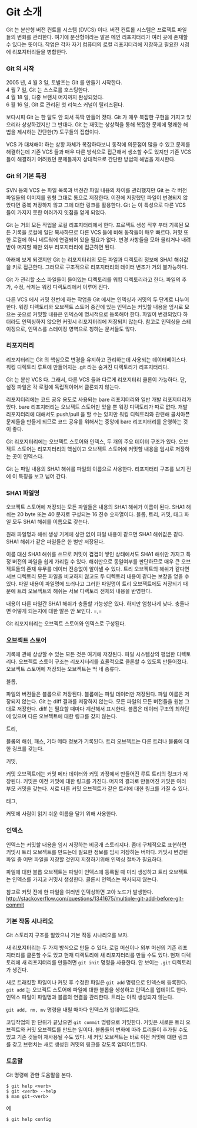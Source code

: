 # Git 소개

Git 는 분산형 버전 컨트롤 시스템 (DVCS) 이다.
버전 컨트롤 시스템은 프로젝트 파일들의 변화를 관리한다.
여기에 분산형이라는 말은 메인 리포지터리가 여러 곳에 존재할 수 있다는 뜻이다.
작업은 각자 자기 컴퓨터의 로컬 리포지터리에 저장하고 필요한 시점에 리포지터리들을 병합한다.


### Git 의 시작

2005 년, 4 월 3 일, 토발즈는  Git 를 만들기 시작한다.  
4 월 7 일, Git 는 스스로를 호스팅한다.  
4 월 18 일, 다중 브랜치 머지까지 완성되었다.  
6 월 16 일, Git 로 관리된 첫 리눅스 커널이 릴리즈된다.

보다시피 Git 는 한 달도 안 되서 뚝딱 만들어 졌다.
Git 가 매우 복잡한 구현을 가지고 있으리라 상상하겠지만 그 반대다.
Git 는 재밋는 상상력을 통해 복잡한 문제에 명쾌한 해법을 제시하는 간단한(?) 도구들의 집합이다.

VCS 가 대처해야 하는 상황 자체가 복잡하다보니 동작에 의문점이 많을 수 있고
문제를 해결하는데 기존 VCS 들과 매우 다른 방식으로 접근해서 생소할 수도 있지만
기존 VCS 들이 해결하기 어려웠던 문제들까지 상대적으로 간단한 방법의 해법을 제시한다.


### Git 의 기본 특징

SVN 등의 VCS 는 파일 목록과 버전간 파일 내용의 차이를 관리했지만
Git 는 각 버전 파일들의 이미지를 원형 그대로 통으로 저장한다.
이전에 저장했던 파일이 변경되지 않았다면 중복 저장하지 않고 그에 대한 링크를 활용한다.
Git 는 이 특성으로 다른 VCS 들이 가지지 못한 여러가지 잇점을 얻게 되었다.

Git 는 거의 모든 작업을 로컬 리포지터리에서 한다.
프로젝트 생성 직후 부터 기록된 모든 기록을 로컬에 일단 복사하므로 다른 VCS 들에 비해 동작들이 매우 빠르다.
커밋 또한 로컬에 하니 네트웍에 연결되어 있을 필요가 없다.
변경 사항들을 모아 올리거나 내려받아 머지할 때만 외부 리포지터리에 접근하면 된다.

아래에 보게 되겠지만 Git 는 리포지터리의 모든 파일과 디렉토리 정보에 SHA1 해쉬값을 키로 접근한다.
그러므로 구조적으로 리포지터리의 데이터 변조가 거의 불가능하다.

Git 가 관리할 소스 파일들이 들어있는 디렉토리를 워킹 디렉토리라고 한다.
파일의 추가, 수정, 삭제는 워킹 디렉토리에서 이루어 진다.

다른 VCS 에서 커밋 한번에 하는 작업을 Git 에서는 인덱싱과 커밋의 두 단계로 나누어 한다.
워킹 디렉토리와 오브젝트 스토어 중간에 있는 인덱스는 커밋할 내용을 임시로 모으는 곳으로
커밋할 내용은 인덱스에 명시적으로 등록해야 한다.
파일이 변경되었다 하더라도 인덱싱하지 않으면 커밋시 리포지터리에 저장되지 않는다.
참고로 인덱싱을 스테이징으로, 인덱스를 스테이징 영역으로 칭하는 문서들도 많다.


### 리포지터리

리포지터리는 Git 의 핵심으로 변경을 유지하고 관리하는데 사용되는 데이터베이스다.
워킹 디렉토리 루트에 만들어지는 .git 라는 숨겨진 디렉토리가 리포지터리다.

Git 는 분산 VCS 다. 그래서, 다른 VCS 들과 다르게 리포지터리 클론이 가능하다.
단, 설정 파일은 각 로컬에 독립적이어서 클론되지 않는다.

리포지터리에는 코드 공유 용도로 사용되는 bare 리포지터리와 일반 개발 리포지터리가 있다.
bare 리포지터리는 오브젝트 스토어만 있을 뿐 워킹 디텍토리가 따로 없다.
개발 리포지터리에 대해서도 push/pull 을 할 수는 있지만 워킹 디렉토리와 관련해 골치아픈 문제들을 만들게 되므로
코드 공유를 위해서는 중앙에 bare 리포지터리를 운영하는 것이 좋다.

Git 리포지터리에는 오브젝트 스토어와 인덱스, 두 개의 주요 데이터 구조가 있다.
오브젝트 스토어는 리포지터리의 핵심이고
오브젝트 스토어에 커밋할 내용을 임시로 저장하는 곳이 인덱스다.

Git 는 파일 내용의 SHA1 해쉬를 파일의 이름으로 사용한다.
리포지터리 구조를 보기 전에 이 특징을 보고 넘어 간다.


### SHA1 파일명

오브젝트 스토어에 저장되는 모든 파일들은 내용의 SHA1 해쉬가 이름이 된다.
SHA1 해쉬는 20 byte 또는 40 문자로 구성되는 16 진수 숫자열이다.
블롭, 트리, 커밋, 태그 파일 모두 SHA1 해쉬를 이름으로 갖는다.

원래 파일명과 해쉬 생성 기계에 상관 없이 파일 내용이 같으면 SHA1 해쉬값은 같다.
SHA1 해쉬가 같은 파일들은 한 벌만 저장된다.

이름 대신 SHA1 해쉬를 쓰므로 커밋이 겹겹이 쌓인 상태에서도 SHA1 해쉬만 가지고 특정 버전의 파일을 쉽게 가리킬 수 있다.
해쉬만으로 동일여부를 판단하므로 매우 큰 오브젝트들의 존재 유무를 데이터 전송없이 알아낼 수 있다. 
트리 오브젝트의 해쉬가 같다면 서브 디렉토리 모든 파일을 비교하지 않고도 두 디렉토리 내용이 같다는 보장을 얻을 수 있다.
파일 내용이 파일명에 드러나고 그러한 파일명이 트리 오브젝트에도 저장되기 때문에
트리 오브젝트의 해쉬는 서브 디렉토리 전체의 내용을 반영한다.

내용이 다른 파일간 SHA1 해쉬가 충돌할 가능성은 있다. 하지만 엄청나게 낮다.
충돌나면 어떻게 되는지에 대한 말은 안 보인다. =,=

Git 리포지터리는 오브젝트 스토어와 인덱스로 구성된다.


### 오브젝트 스토어

기록에 관해 상상할 수 있는 모든 것은 여기에 저장된다.
파일 시스템상의 평범한 디렉토리다.
오브젝트 스토어 구조는 리포지터리를 효율적으로 클론할 수 있도록 만들어졌다.
오브젝트 스토어에 저장되는 오브젝트는 딱 네 종류다.

블롭,

파일의 버젼들은 블롭으로 저장된다.
블롭에는 파일 데이터만 저장된다. 파일 이름은 저장되지 않는다.
Git 는 diff 결과를 저장하지 않는다. 모든 파일의 모든 버전들을 원본 그대로 저장한다.
diff 는 필요할 때마다 계산해서 표시한다.
블롭은 데이터 구조의 최하단에 있으며 다른 오브젝트에 대한 링크를 갖지 않는다.

트리,

블롭의 해쉬, 패스, 기타 메타 정보가 기록된다.
트리 오브젝트는 다른 트리나 블롭에 대한 링크를 갖는다.

커밋,

커밋 오브젝트에는 커밋 메타 데이터와 커밋 과정에서 만들어진 루트 트리의 링크가 저장된다.
커밋은 이전 커밋에 대한 링크를 가진다.
머지의 결과로 만들어진 커밋은 여러 부모 커밋을 갖는다.
서로 다른 커밋 오브젝트가 같은 트리에 대한 링크를 가질 수 있다.

태그,

커밋에 사람이 읽기 쉬운 이름을 달기 위해 사용한다.


### 인덱스

인덱스는 커밋할 내용을 임시 저장하는 비공개 스토리지다.
좀더 구체적으로 표현하면 커밋시 트리 오브젝트를 만드는데 필요한 정보를 임시 저장하는 버퍼다.
커밋시 변경된 파일 중 어떤 파일을 저장할 것인지 지정하기위해 인덱싱 절차가 필요하다.

파일에 대한 블롭 오브젝트는 파일이 인덱스에 등록될 때 미리 생성하고 
트리 오브젝트는 인덱스를 가지고 커밋시 생성한다.
클론시 인덱스는 복사되지 않는다.

참고로 커밋 전에 한 파일을 여러번 인덱싱하면 고아 노드가 발생한다.
<http://stackoverflow.com/questions/1341675/multiple-git-add-before-git-commit>


### 기본 작동 시나리오

Git 스토리지 구조를 알았으니 기본 작동 시나리오를 보자.

새 리포지터리는 두 가지 방식으로 만들 수 있다.
로컬 머신이나 외부 머신의 기존 리포지터리를 클론할 수도 있고 현재 디렉토리에 새 리포지터리를 만들 수도 있다.
현재 디렉토리에 새 리포지터리를 만들려면 `git init` 명령을 사용한다.
안 보이는 `.git` 디렉토리가 생긴다.

새로 트래킹할 파일이나 커밋 후 수정한 파일은 `git add` 명령으로 인덱스에 등록한다.
`git add`  는 오브젝트 스토어에 파일에 대한 블롭을 생성하고 인덱스를 업데이트 한다.
인덱스 파일이 파일명과 블롭의 연결을 관리한다.
트리는 아직 생성되지 않는다. 

`git add, rm, mv` 명령을 내릴 때마다 인덱스가 업데이트된다.

코딩작업의 한 단위가 끝났으면 `git commit` 명령으로 커밋한다.
커밋은 새로운 트리 오브젝트와 커밋 오브젝트를 만드는 일이다.
블롭들의 변화에 따라 트리들이 추가될 수도 있고 기존 것들이 재사용될 수도 있다.
새 커밋 오브젝트는 바로 이전 커밋에 대한 링크를 갖고 브랜치는 새로 생성된 커밋의 링크를 갖도록 업데이트된다.


### 도움말

Git 명령에 관한 도움말을 본다.

	$ git help <verb>
	$ git <verb> --help
	$ man git-<verb>

예

	$ git help config

